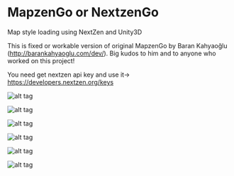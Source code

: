 # MapzenGo or NextzenGo
Map style loading using NextZen and Unity3D

This is fixed or workable version of original MapzenGo by Baran Kahyaoğlu (http://barankahyaoglu.com/dev/). Big kudos to him and to anyone who worked on this project!

You need get nextzen api key and use it-> https://developers.nextzen.org/keys


![alt tag](http://i.imgur.com/KoN8OoR.png)

![alt tag](http://i1.wp.com/barankahyaoglu.com/dev/wp-content/uploads/2016/08/Unity_2016-08-24_23-02-25.png)

![alt tag](http://i.imgur.com/fqAe6bR.png)

![alt tag](http://i.imgur.com/CrifFtC.png)

![alt tag](http://i.imgur.com/qowDCGr.png)

![alt tag](http://i.imgur.com/3KnZyaR.png)
